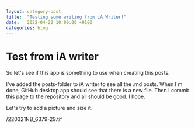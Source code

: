 ```yaml
---
layout: category-post
title:  "Testing some writing from iA Writer!"
date:   2022-04-22 10:00:00 +0100
categories: blog
---
```


# Test from iA writer

So let's see if this app is something to use when creating this posts.

I've added the posts-folder to iA writer to see all the .md posts. When I'm done, GitHub desktop app should see that there is a new file. Then I commit this page to the repository and all should be good. I hope.

Let's try to add a picture and size it. 

/220321NB_6379-29.tif 